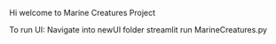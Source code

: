 Hi welcome to Marine Creatures Project

To run UI:
    Navigate into newUI folder
    streamlit run MarineCreatures.py